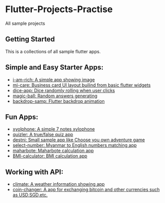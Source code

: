 # Flutter-Projects-Practise
All sample projects

## Getting Started

This is a collections of all sample flutter apps.

## Simple and Easy Starter Apps:

- [i-am-rich: A simple app showing image](https://github.com/EaintMM/i_am_rich)
- [mi-care: Business card UI layout builind from basic flutter widgets](https://github.com/EaintMM/mi_card)
- [dice-app: Dice randomly rolling when user clicks ](https://github.com/EaintMM/dice_app)
- [magic-ball: Random answers generating  ](https://github.com/EaintMM/magic_8_balls)
- [backdrop-samp: Flutter backdrop animation](https://github.com/EaintMM/backdrop_samp)

## Fun Apps:

- [xyolphone: A simple 7 notes xylophone](https://github.com/EaintMM/xylophone)
- [quizler: A true/false quiz app](https://github.com/EaintMM/quizzler)
- [destni: Small sample app like Choose you own adventure game ](https://github.com/EaintMM/destini)
- [select-number: Myanmar to English numbers matching app](https://github.com/EaintMM/select_number)
- [maharbote: Maharbote calculation app](https://github.com/EaintMM/maharbote)
- [BMI-calculator: BMI calculation app](https://github.com/EaintMM/bmi_calculator)

## Working with API:

- [climate: A weather information showing app](https://github.com/EaintMM/climate)
- [coin-changer: A app for exchanging bitcoin and other currencies such as USD,SGD,etc.](https://github.com/EaintMM/coin_changer)
